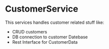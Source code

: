 # CustomerService
This services handles customer related stuff like:
- CRUD customers
- DB connection to customer Datebase
- Rest Interface for CustomerData
